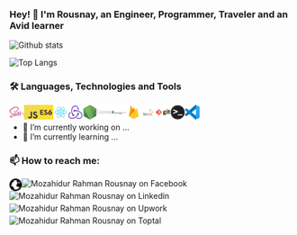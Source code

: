 ### Hey! 👋 I'm Rousnay, an  Engineer, Programmer, Traveler and an Avid learner
![Github stats](https://github-readme-stats.vercel.app/api?username=rousnay&count_private=true)

![Top Langs](https://github-readme-stats.vercel.app/api/top-langs/?username=rousnay)

### 🛠️ Languages, Technologies and Tools

<img align="left" alt="Sass" height="26px" src="https://raw.githubusercontent.com/github/explore/80688e429a7d4ef2fca1e82350fe8e3517d3494d/topics/sass/sass.png" />
<img align="left" alt="JavaScript" height="26px" src="https://raw.githubusercontent.com/github/explore/80688e429a7d4ef2fca1e82350fe8e3517d3494d/topics/javascript/javascript.png" />
<img align="left" alt="JavaScript" height="26px" src="https://raw.githubusercontent.com/github/explore/80688e429a7d4ef2fca1e82350fe8e3517d3494d/topics/es6/es6.png" />
<img align="left" alt="React" height="26px" src="https://raw.githubusercontent.com/github/explore/80688e429a7d4ef2fca1e82350fe8e3517d3494d/topics/react/react.png" />
<img align="left" alt="Gatsby" height="26px" src="https://raw.githubusercontent.com/github/explore/e94815998e4e0713912fed477a1f346ec04c3da2/topics/redux/redux.png" />
<img align="left" alt="Node.js" height="26px" src="https://raw.githubusercontent.com/github/explore/80688e429a7d4ef2fca1e82350fe8e3517d3494d/topics/nodejs/nodejs.png" />
<img align="left" alt="Node.js" height="26px" src="https://raw.githubusercontent.com/github/explore/80688e429a7d4ef2fca1e82350fe8e3517d3494d/topics/express/express.png" />
<img align="left" alt="MongoDB" height="26px" src="https://raw.githubusercontent.com/github/explore/80688e429a7d4ef2fca1e82350fe8e3517d3494d/topics/mongodb/mongodb.png" />
<img align="left" alt="MongoDB" height="26px" src="https://raw.githubusercontent.com/github/explore/80688e429a7d4ef2fca1e82350fe8e3517d3494d/topics/firebase/firebase.png" />
<img align="left" alt="MySQL" height="26px" src="https://raw.githubusercontent.com/github/explore/80688e429a7d4ef2fca1e82350fe8e3517d3494d/topics/mysql/mysql.png" />
<img align="left" alt="Git" height="26px" src="https://raw.githubusercontent.com/github/explore/80688e429a7d4ef2fca1e82350fe8e3517d3494d/topics/git/git.png" />
<img align="left" alt="Terminal" height="26px" src="https://raw.githubusercontent.com/github/explore/80688e429a7d4ef2fca1e82350fe8e3517d3494d/topics/terminal/terminal.png" />
<img align="left" alt="Visual Studio Code" width="26px" src="https://raw.githubusercontent.com/github/explore/80688e429a7d4ef2fca1e82350fe8e3517d3494d/topics/visual-studio-code/visual-studio-code.png" />

<br />

- 🔭 I’m currently working on ...
- 🌱 I’m currently learning ...

### 📫 How to reach me:

[<img align="left" alt="Mozahidur Rahman Rousnay" height="22px" src="https://raw.githubusercontent.com/iconic/open-iconic/master/svg/globe.svg" />][website]
[<img align="left" alt="Mozahidur Rahman Rousnay on Facebook" height="22px" src="https://cdn.jsdelivr.net/npm/simple-icons/icons/facebook.svg" />][facebook]
[<img align="left" alt="Mozahidur Rahman Rousnay on Linkedin" height="22px" src="https://cdn.jsdelivr.net/npm/simple-icons/icons/linkedin.svg" />][linkedin]
[<img align="left" alt="Mozahidur Rahman Rousnay on Upwork" height="22px" src="https://cdn.jsdelivr.net/npm/simple-icons/icons/upwork.svg" />][upwork]
[<img align="left" alt="Mozahidur Rahman Rousnay on Toptal" height="22px" src="https://cdn.jsdelivr.net/npm/simple-icons/icons/toptal.svg" />][toptal]
<br />

[website]: https://rousnay.com/
[facebook]: https://www.facebook.com/rousnay/
[linkedin]: https://www.linkedin.com/in/rousnay/
[upwork]: https://www.upwork.com/freelancers/~01c10bd5885089a692/
[toptal]: https://www.toptal.com/

<!-- 
- 🔭 I’m currently working on ...
- 🌱 I’m currently learning ...
- 👯 I’m looking to collaborate on ...
- 🤔 I’m looking for help with ...
- 💬 Ask me about ...
- 📫 How to reach me: ...
- 😄 Pronouns: ...
- ⚡ Fun fact: ... 
-->